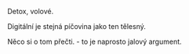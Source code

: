 Detox, volové.

Digitální je stejná píčovina jako ten tělesný.

Něco si o tom přečti. - to je naprosto jalový argument.